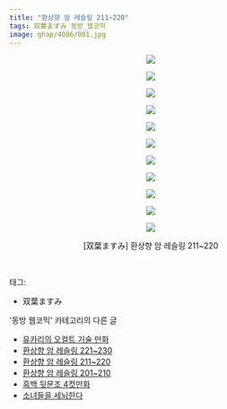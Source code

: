 ```yaml
---
title: "환상향 암 레슬링 211~220"
tags: 双葉ますみ 동방_웹코믹
image: ghap/4086/001.jpg
---
```

<div class="article">
<p style="text-align: center; clear: none; float: none;"><img src="{{ site.nasurl }}/ghap/4086/001.jpg"/></p>
<p style="text-align: center; clear: none; float: none;"><img src="{{ site.nasurl }}/ghap/4086/002.jpg"/></p>
<p style="text-align: center; clear: none; float: none;"><img src="{{ site.nasurl }}/ghap/4086/003.jpg"/></p>
<p style="text-align: center; clear: none; float: none;"><img src="{{ site.nasurl }}/ghap/4086/004.jpg"/></p>
<p style="text-align: center; clear: none; float: none;"><img src="{{ site.nasurl }}/ghap/4086/005.jpg"/></p>
<p style="text-align: center; clear: none; float: none;"><img src="{{ site.nasurl }}/ghap/4086/006.jpg"/></p>
<p style="text-align: center; clear: none; float: none;"><img src="{{ site.nasurl }}/ghap/4086/007.jpg"/></p>
<p style="text-align: center; clear: none; float: none;"><img src="{{ site.nasurl }}/ghap/4086/008.jpg"/></p>
<p style="text-align: center; clear: none; float: none;"><img src="{{ site.nasurl }}/ghap/4086/009.jpg"/></p>
<p style="text-align: center; clear: none; float: none;"><img src="{{ site.nasurl }}/ghap/4086/010.jpg"/></p>
<p style="text-align: center; clear: none; float: none;"><img src="{{ site.nasurl }}/ghap/4086/011.jpg"/></p>
<p style="text-align: center; clear: none; float: none;">[双葉ますみ] 환상향 암 레슬링 211~220</p>
<p><br/></p>
</div><div class="tagTrail">
<p>태그: </p>
<ul>
<li>双葉ますみ</li>
</ul>
</div><div class="another">
<p>'동방 웹코믹' 카테고리의 다른 글</p>
<ul>
<li><a href="/2018-01-06-ghap_4089">유카리의 오컬트 기술 만화</a></li>
<li><a href="/2018-01-05-ghap_4087">환상향 암 레슬링 221~230</a></li>
<li><a href="/2018-01-05-ghap_4086">환상향 암 레슬링 211~220</a></li>
<li><a href="/2018-01-05-ghap_4085">환상향 암 레슬링 201~210</a></li>
<li><a href="/2018-01-04-ghap_4081">흑백 뒷문조 4컷만화</a></li>
<li><a href="/2018-01-04-ghap_4079">소녀들을 세뇌한다</a></li>
</ul>
</div><div class="cb_module cb_fluid">
<div class="cb_wrt cb_profile">
</div><!-- commentList close -->
</div>